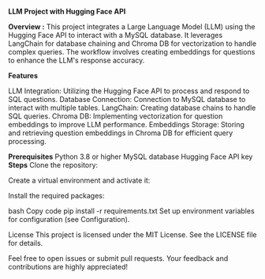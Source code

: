 **LLM Project with Hugging Face API**

**Overview :**
This project integrates a Large Language Model (LLM) using the Hugging Face API to interact with a MySQL database. It leverages LangChain for database chaining and Chroma DB for vectorization to handle complex queries. The workflow involves creating embeddings for questions to enhance the LLM's response accuracy.

**Features**

LLM Integration: Utilizing the Hugging Face API to process and respond to SQL questions.
Database Connection: Connection to MySQL database to interact with multiple tables.
LangChain: Creating database chains to handle SQL queries.
Chroma DB: Implementing vectorization for question embeddings to improve LLM performance.
Embeddings Storage: Storing and retrieving question embeddings in Chroma DB for efficient query processing.

**Prerequisites**
Python 3.8 or higher
MySQL database
Hugging Face API key
**Steps**
Clone the repository:

Create a virtual environment and activate it:
 
Install the required packages:

bash
Copy code
pip install -r requirements.txt
Set up environment variables for configuration (see Configuration).


License
This project is licensed under the MIT License. See the LICENSE file for details.

Feel free to open issues or submit pull requests. Your feedback and contributions are highly appreciated!






